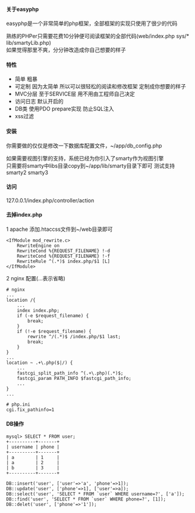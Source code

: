 #### 关于easyphp 
easyphp是一个非常简单的php框架，全部框架的实现只使用了很少的代码  

熟练的PHPer只需要花费10分钟便可阅读框架的全部代码(web/index.php sys/* lib/smartyLib.php)  
如果觉得那里不爽，分分钟改造成你自己想要的样子      

#### 特性
* 简单 粗暴  
* 可定制 因为太简单 所以可以很轻松的阅读和修改框架 定制成你想要的样子
* MVC分层 至于SERVICE层 用不用由工程师自己决定    
* 访问日志 默认开启的  
* DB类 使用PDO prepare实现 防止SQL注入  
* xss过滤  

#### 安装
你需要做的仅仅是修改一下数据库配置文件，~/app/db_config.php  

如果需要视图引擎的支持，系统已经为你引入了smarty作为视图引擎  
只需要将smarty中libs目录copy到~/app/lib/smarty目录下即可 测试支持smarty2 smarty3  

#### 访问
127.0.0.1/index.php/controller/action  

#### 去掉index.php
1 apache 添加.htaccss文件到~/web目录即可  
```
<IfModule mod_rewrite.c>  
	RewriteEngine on  
	RewriteCond %{REQUEST_FILENAME} !-d  
	RewriteCond %{REQUEST_FILENAME} !-f  
	RewriteRule ^(.*)$ index.php/$1 [L]  
</IfModule>  
```
2 nginx 配置(...表示省略)
``` 
# nginx
...
location /{
    ...
    index index.php;
    if (-e $request_filename) {
        break;
    }
    if (!-e $request_filename) {
        rewrite ^/(.*)$ /index.php/$1 last;
        break;
    }
}
...
location ~ .+\.php($|/) {
    ...
    fastcgi_split_path_info ^(.+\.php)(.*)$;
    fastcgi_param PATH_INFO $fastcgi_path_info;
    ...
}
...

# php.ini
cgi.fix_pathinfo=1
```

#### DB操作
```
mysql> SELECT * FROM user;
+----------+-------+  
| username | phone |  
+----------+-------+  
| a        | 1     |  
| a        | 2     |  
| b        | 3     |  
+----------+-------+  

DB::insert('user', ['user'=>'a', 'phone'=>1]);
DB::update('user', ['phone'=>1], ['user'=>a]);
DB::select('user', 'SELECT * FROM `user` WHERE username=?', ['a']);
DB::find('user', 'SELECT * FROM `user` WHERE phone=?', [1]);
DB::delet('user', ['phone'=>'1']);
```
